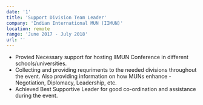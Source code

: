 ```yaml
---
date: '1'
title: 'Support Division Team Leader'
company: 'Indian International MUN (IIMUN)'
location: remote
range: 'June 2017 - July 2018'
url: ''
---
```


- Provied Necessary support for hosting IIMUN Conference in different schools/universities.
- Collecting and providing requriments to the needed divisions throughout the event. Also providing information on how MUNs enhance - Negotiation, Diplomacy, Leadership, etc.
- Achieved Best Supportive Leader for good co-ordination and assistance during the event.
